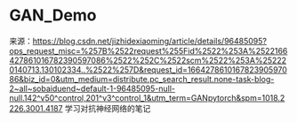 # GAN_Demo
来源：https://blog.csdn.net/jizhidexiaoming/article/details/96485095?ops_request_misc=%257B%2522request%255Fid%2522%253A%2522166427861016782390597086%2522%252C%2522scm%2522%253A%252220140713.130102334..%2522%257D&request_id=166427861016782390597086&biz_id=0&utm_medium=distribute.pc_search_result.none-task-blog-2~all~sobaiduend~default-1-96485095-null-null.142^v50^control,201^v3^control_1&utm_term=GANpytorch&spm=1018.2226.3001.4187
学习对抗神经网络的笔记
